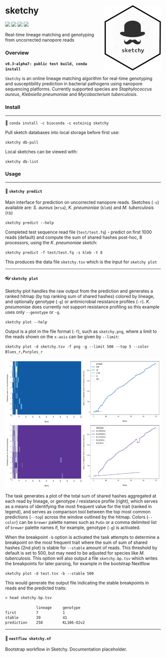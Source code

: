 # sketchy <a href='https://github.com/esteinig'><img src='img/logo.png' align="right" height="210" /></a>

![](https://img.shields.io/badge/version-alpha-red.svg)
![](https://img.shields.io/badge/lifecycle-maturing-blue.svg)
![](https://img.shields.io/badge/docs-github-green.svg)
![](https://img.shields.io/badge/BioRxiv-v1-orange.svg)

Real-time lineage matching and genotyping from uncorrected nanopore reads

### Overview

**`v0.3-alpha7: public test build, conda install`**

`Sketchy` is an online lineage matching algorithm for real-time genotyping and susceptibility prediction in bacterial pathogens using nanopore sequencing platforms. Currently supported species are *Staphylococcus aureus*,  *Klebsiella pneumoniae* and *Mycobacterium tuberculosis*.

### Install
---

:snake: `conda install -c bioconda -c esteinig sketchy`

Pull sketch databases into local storage before first use:

`sketchy db-pull`

Local sketches can be viewed with:

`sketchy db-list`

### Usage
---

#### :briefcase: `sketchy predict`

Main interface for prediction on uncorrected nanopore reads. Sketches (`-s`) available are: *S. aureus* (`mrsa`), *K. pneumoniae* (`kleb`) and *M. tuberculosis* (`tb`)

`sketchy predict --help`

Completed test sequence read file (`test/test.fq`) - predict on first 1000 reads (default) and compute the sum of shared hashes post-hoc, 8 processors, using the *K. pneumoniae* sketch:

`sketchy predict -f test/test.fq -s kleb -t 8`

This produces the data file `sketchy.tsv` which is the input for `sketchy plot`

---

#### :eyeglasses: `sketchy plot`

Sketchy plot handles the raw output from the prediction and generates a ranked hitmap (by top ranking sum of shared hashes) colored by lineage, and optionally genotype (`-g`) or antimicrobial resistance profiles (`-r`). *K. pneumoniae* does currently not support resistance profiling so this example uses only `--genotype` or `-g`.

`sketchy plot --help`

Output is a plot in the file format (`-f`), such as `sketchy.png`, where a limit to the reads shown on the `x-axis` can be given by `--limit`:

`sketchy plot -d sketchy.tsv -f png -g --limit 500 --top 5 --color Blues_r,Purples_r`

<a href='https://github.com/esteinig'><img src='img/sketchy1.png' align="middle" height="420" /></a>

The task generates a plot of the total sum of shared hashes aggregated at each read by lineage, or genotype / resistance profile (right), which serves as a means of identifying the most frequent value for the trait (ranked in legend), and serves as comparison tool between the top most common predictions (`--top`) across the window outlined by the hitmap. Colors (`--color`) can be `brewer` palette names such as `PuGn` or a comma delimited list of `brewer` palette names if, for example, genotype (`-g`) is activated.


When the breakpoint `-b` option is activated the task attempts to determine a breakpoint on the most frequent trait where the sum of sum of shared hashes (2nd plot) is stable for `--stable` amount of reads. This threshold by default is set to 500, but may need to be adjusted for species like *M. tuberculosis*. This option will also output a file `sketchy.bp.tsv` which writes the breakpoints for later parsing, for example in the bootstrap Nextflow

`sketchy plot -d test.tsv -b --stable 500`

This would generate the output file indicating the stable breakpoints in reads and the predicted traits:

```
> head sketchy.bp.tsv

              lineage     genotype       
first         7           1
stable        39          41
prediction    258         KL106-O2v2
```
---

#### :closed_umbrella: `nextflow sketchy.nf`

Bootstrap workflow in Sketchy. Documentation placeholder.
